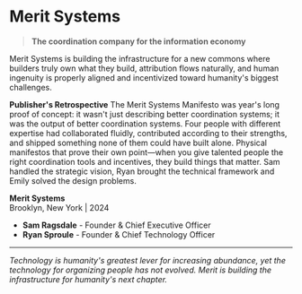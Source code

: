 # Merit Systems

> **The coordination company for the information economy**

Merit Systems is building the infrastructure for a new commons where builders truly own what they build, attribution flows naturally, and human ingenuity is properly aligned and incentivized toward humanity's biggest challenges.

**Publisher's Retrospective**
The Merit Systems Manifesto was year's long proof of concept: it wasn't just describing better coordination systems; it was the output of better coordination systems. Four people with different expertise had collaborated fluidly, contributed according to their strengths, and shipped something none of them could have built alone. Physical manifestos that prove their own point—when you give talented people the right coordination tools and incentives, they build things that matter. Sam handled the strategic vision, Ryan brought the technical framework and Emily solved the design problems.

**Merit Systems**  
Brooklyn, New York | 2024

- **Sam Ragsdale** - Founder & Chief Executive Officer
- **Ryan Sproule** - Founder & Chief Technology Officer

---

*Technology is humanity's greatest lever for increasing abundance, yet the technology for organizing people has not evolved. Merit is building the infrastructure for humanity's next chapter.*
